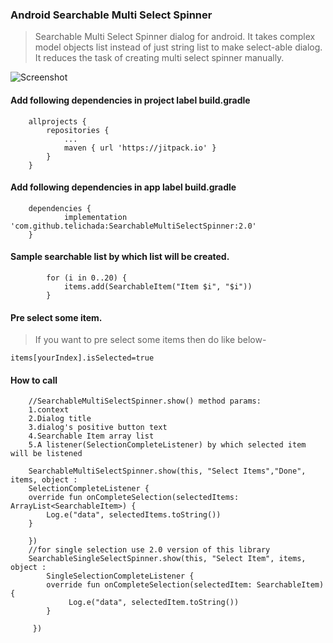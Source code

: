 ### Android Searchable Multi Select Spinner

>Searchable Multi Select Spinner dialog for android. It takes complex model objects list instead of just string list to make select-able dialog. It reduces the task of creating multi select spinner manually.

![Screenshot](https://i.ibb.co/rp02c84/Screenshot-20200615-171919-Multi-Select-Searchable-Spinner.jpg)

#### Add following dependencies in project label build.gradle

```
	allprojects {
		repositories {
			...
			maven { url 'https://jitpack.io' }
		}
	}
```
#### Add following dependencies in app label build.gradle
```
	dependencies {
	        implementation 'com.github.telichada:SearchableMultiSelectSpinner:2.0'
	}
```

#### Sample searchable list by which list will be created.
```
        for (i in 0..20) {
            items.add(SearchableItem("Item $i", "$i"))
        }
```
#### Pre select some item.
> If you want to pre select some items then do like below-
```
items[yourIndex].isSelected=true

```
#### How to call
```   
    //SearchableMultiSelectSpinner.show() method params:
    1.context
    2.Dialog title
    3.dialog's positive button text
    4.Searchable Item array list
    5.A listener(SelectionCompleteListener) by which selected item will be listened
    
    SearchableMultiSelectSpinner.show(this, "Select Items","Done", items, object :
	SelectionCompleteListener {
	override fun onCompleteSelection(selectedItems: ArrayList<SearchableItem>) {
	    Log.e("data", selectedItems.toString())
	}

    })
    //for single selection use 2.0 version of this library
    SearchableSingleSelectSpinner.show(this, "Select Item", items, object :
        SingleSelectionCompleteListener {
        override fun onCompleteSelection(selectedItem: SearchableItem) {
             Log.e("data", selectedItem.toString())
        }

     })
```
